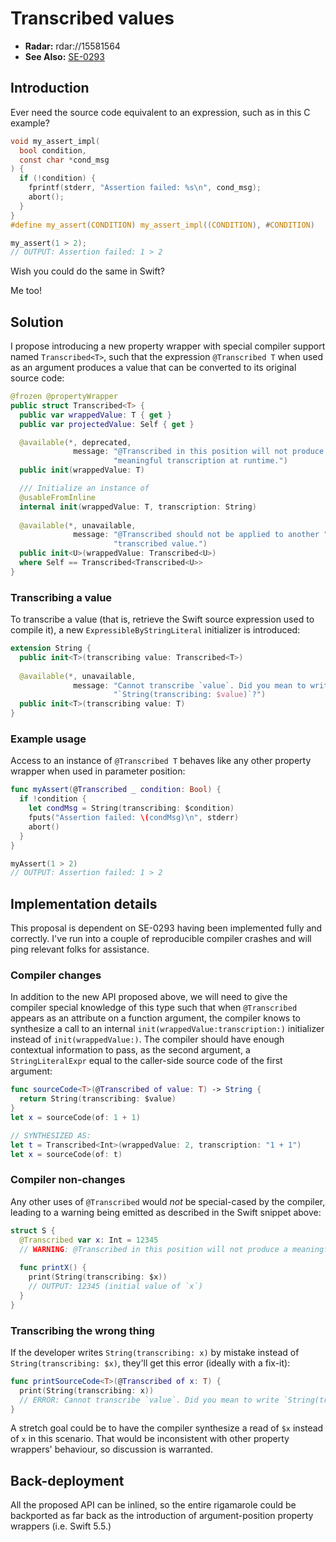 # Transcribed values

* **Radar:** rdar://15581564
* **See Also:** [SE-0293](https://github.com/apple/swift-evolution/blob/main/proposals/0293-extend-property-wrappers-to-function-and-closure-parameters.md#passing-a-projected-value-argument)

## Introduction

Ever need the source code equivalent to an expression, such as in this C example?

```c
void my_assert_impl(
  bool condition,
  const char *cond_msg
) {
  if (!condition) {
    fprintf(stderr, "Assertion failed: %s\n", cond_msg);
    abort();
  }
}
#define my_assert(CONDITION) my_assert_impl((CONDITION), #CONDITION)

my_assert(1 > 2);
// OUTPUT: Assertion failed: 1 > 2
```

Wish you could do the same in Swift?

Me too!

## Solution

I propose introducing a new property wrapper with special compiler support named `Transcribed<T>`, such that the expression `@Transcribed T` when used as an argument produces a value that can be converted to its original source code:

```swift
@frozen @propertyWrapper
public struct Transcribed<T> {
  public var wrappedValue: T { get }
  public var projectedValue: Self { get }

  @available(*, deprecated,
              message: "@Transcribed in this position will not produce a "
                       "meaningful transcription at runtime.")
  public init(wrappedValue: T)

  /// Initialize an instance of
  @usableFromInline
  internal init(wrappedValue: T, transcription: String)
  
  @available(*, unavailable,
              message: "@Transcribed should not be applied to another "
                       "transcribed value.")
  public init<U>(wrappedValue: Transcribed<U>)
  where Self == Transcribed<Transcribed<U>>
}
```

### Transcribing a value

To transcribe a value (that is, retrieve the Swift source expression used to compile it), a new `ExpressibleByStringLiteral` initializer is introduced:

```swift
extension String {
  public init<T>(transcribing value: Transcribed<T>)
  
  @available(*, unavailable,
              message: "Cannot transcribe `value`. Did you mean to write "
                       "`String(transcribing: $value)`?")
  public init<T>(transcribing value: T)
}
```

### Example usage

Access to an instance of `@Transcribed T` behaves like any other property wrapper when used in parameter position:

```swift
func myAssert(@Transcribed _ condition: Bool) {
  if !condition {
    let condMsg = String(transcribing: $condition)
    fputs("Assertion failed: \(condMsg)\n", stderr)
    abort()
  }
}

myAssert(1 > 2)
// OUTPUT: Assertion failed: 1 > 2
```

## Implementation details

This proposal is dependent on SE-0293 having been implemented fully and correctly. I've run into a couple of reproducible compiler crashes and will ping relevant folks for assistance.

### Compiler changes

In addition to the new API proposed above, we will need to give the compiler special knowledge of this type such that when `@Transcribed` appears as an attribute on a function argument, the compiler knows to synthesize a call to an internal `init(wrappedValue:transcription:)` initializer instead of `init(wrappedValue:)`. The compiler should have enough contextual information to pass, as the second argument, a `StringLiteralExpr` equal to the caller-side source code of the first argument:

```swift
func sourceCode<T>(@Transcribed of value: T) -> String {
  return String(transcribing: $value)
}
let x = sourceCode(of: 1 + 1)

// SYNTHESIZED AS:
let t = Transcribed<Int>(wrappedValue: 2, transcription: "1 + 1")
let x = sourceCode(of: t)
```

### Compiler non-changes

Any other uses of `@Transcribed` would *not* be special-cased by the compiler, leading to a warning being emitted as described in the Swift snippet above:

```swift
struct S {
  @Transcribed var x: Int = 12345
  // WARNING: @Transcribed in this position will not produce a meaningful transcription at runtime.
  
  func printX() {
    print(String(transcribing: $x))
    // OUTPUT: 12345 (initial value of `x`)
  }
}
```

### Transcribing the wrong thing

If the developer writes `String(transcribing: x)` by mistake instead of `String(transcribing: $x)`, they'll get this error (ideally with a fix-it):

```swift
func printSourceCode<T>(@Transcribed of x: T) {
  print(String(transcribing: x))
  // ERROR: Cannot transcribe `value`. Did you mean to write `String(transcribing: $value)`?
}
```

A stretch goal could be to have the compiler synthesize a read of `$x` instead of `x` in this scenario. That would be inconsistent with other property wrappers' behaviour, so discussion is warranted.

## Back-deployment

All the proposed API can be inlined, so the entire rigamarole could be backported as far back as the introduction of argument-position property wrappers (i.e. Swift 5.5.)